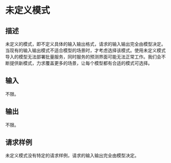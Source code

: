 # 未定义模式<a name="modelarts_23_0103"></a>

## 描述<a name="section05064120213"></a>

未定义的模式，即不定义具体的输入输出格式，请求的输入输出完全由模型决定。当现有的输入输出模式不适合模型的场景时，才考虑选择该模式。使用未定义模式导入的模型无法部署批量服务，同时服务的预测界面可能无法正常工作。我们会不断提供新模式，力求覆盖更多的场景，让每个模型都有合适的模式可选择。

## 输入<a name="section626295144"></a>

不限。

## 输出<a name="section839188413"></a>

不限。

## 请求样例<a name="section832912717415"></a>

未定义模式没有特定的请求样例，请求的输入输出完全由模型决定。

